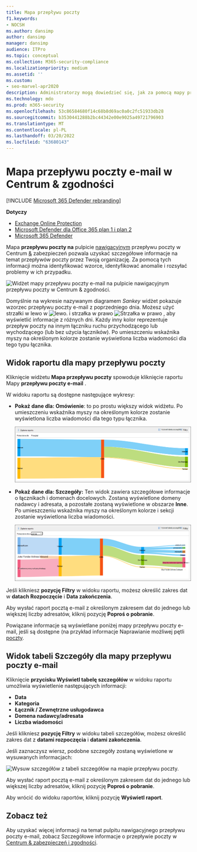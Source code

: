 ```yaml
---
title: Mapa przepływu poczty
f1.keywords:
- NOCSH
ms.author: dansimp
author: dansimp
manager: dansimp
audience: ITPro
ms.topic: conceptual
ms.collection: M365-security-compliance
ms.localizationpriority: medium
ms.assetid: ''
ms.custom:
- seo-marvel-apr2020
description: Administratorzy mogą dowiedzieć się, jak za pomocą mapy przepływu poczty na pulpicie nawigacyjnym przepływu poczty e-mail w Centrum zgodności usługi & Security & wizualizować i śledzić przepływy poczty e-mail z organizacji przez łączniki i bez użycia łączników.
ms.technology: mdo
ms.prod: m365-security
ms.openlocfilehash: 53c86584680f14c68b8d69ac0a0c2fc51933db28
ms.sourcegitcommit: b3530441288b2bc44342e00e9025a49721796903
ms.translationtype: MT
ms.contentlocale: pl-PL
ms.lasthandoff: 03/20/2022
ms.locfileid: "63680143"
---
```

# <a name="mail-flow-map-in-the-security--compliance-center"></a>Mapa przepływu poczty e-mail w Centrum & zgodności

[!INCLUDE [Microsoft 365 Defender rebranding](../includes/microsoft-defender-for-office.md)]

**Dotyczy**
- [Exchange Online Protection](exchange-online-protection-overview.md)
- [Microsoft Defender dla Office 365 plan 1 i plan 2](defender-for-office-365.md)
- [Microsoft 365 Defender](../defender/microsoft-365-defender.md)

Mapa **przepływu poczty na** pulpicie [nawigacyjnym](mail-flow-insights-v2.md) przepływu poczty w Centrum [&](https://protection.office.com) zabezpieczeń pozwala uzyskać szczegółowe informacje na temat przepływów poczty przez Twoją organizację. Za pomocą tych informacji można identyfikować wzorce, identyfikować anomalie i rozsyłać problemy w ich przypadku.

![Widżet mapy przepływu poczty e-mail na pulpicie nawigacyjnym przepływu poczty w Centrum & zgodności.](../../media/mfi-mail-flow-map-widget.png)

Domyślnie na wykresie nazywanym diagramem *Sankey* widżet pokazuje wzorzec przepływu poczty e-mail z poprzedniego dnia. Możesz użyć strzałki w lewo w ![lewo.](../../media/scc-left-arrow.png) i strzałka w prawo ![Strzałka w prawo](../../media/scc-right-arrow.png) , aby wyświetlić informacje z różnych dni. Każdy inny kolor reprezentuje przepływ poczty na innym łączniku ruchu przychodzącego lub wychodzącego (lub bez użycia łączników). Po umieszczeniu wskaźnika myszy na określonym kolorze zostanie wyświetlona liczba wiadomości dla tego typu łącznika.

## <a name="report-view-for-the-mail-flow-map"></a>Widok raportu dla mapy przepływu poczty

Kliknięcie widżetu **Mapa przepływu poczty** spowoduje kliknięcie raportu Mapy **przepływu poczty e-mail** .

W widoku raportu są dostępne następujące wykresy:

- **Pokaż dane dla: Omówienie**: to po prostu większy widok widżetu. Po umieszczeniu wskaźnika myszy na określonym kolorze zostanie wyświetlona liczba wiadomości dla tego typu łącznika.

  ![Widok Przegląd w raporcie Mapa przepływu poczty e-mail.](../../media/mfi-mail-flow-map-report-overview.png)

- **Pokaż dane dla: Szczegóły:** Ten widok zawiera szczegółowe informacje o łącznikach i domenach docelowych. Zostaną wyświetlone domeny nadawcy i adresata, a pozostałe zostaną wyświetlone w obszarze **Inne**. Po umieszczeniu wskaźnika myszy na określonym kolorze i sekcji zostanie wyświetlona liczba wiadomości.

  ![Widok szczegółowy w raporcie mapa przepływu poczty e-mail.](../../media/mfi-mail-flow-map-report-detail.png)

Jeśli klikniesz **pozycję Filtry** w widoku raportu, możesz określić zakres dat w **datach Rozpoczęcie** i **Data zakończenia**.

Aby wysłać raport pocztą e-mail z określonym zakresem dat do jednego lub większej liczby adresatów, kliknij pozycję **Poproś o pobranie**.

Powiązane informacje są wyświetlane poniżej mapy przepływu poczty e-mail, jeśli są dostępne (na przykład informacje Naprawianie możliwej pętli [poczty](mfi-mail-loop-insight.md).

## <a name="details-table-view-for-the-mail-flow-map"></a>Widok tabeli Szczegóły dla mapy przepływu poczty e-mail

Kliknięcie **przycisku Wyświetl tabelę szczegółów** w widoku raportu umożliwia wyświetlenie następujących informacji:

- **Data**
- **Kategoria**
- **Łącznik / Zewnętrzne usługodawca**
- **Domena nadawcy/adresata**
- **Liczba wiadomości**

Jeśli klikniesz **pozycję Filtry** w widoku tabeli szczegółów, możesz określić zakres dat z **datami rozpoczęcia** i **datami zakończenia**.

Jeśli zaznaczysz wiersz, podobne szczegóły zostaną wyświetlone w wysuwanych informacjach:

![Wysuw szczegółów z tabeli szczegółów na mapie przepływu poczty.](../../media/mfi-mail-flow-map-view-details-table-details.png)

Aby wysłać raport pocztą e-mail z określonym zakresem dat do jednego lub większej liczby adresatów, kliknij pozycję **Poproś o pobranie**.

Aby wrócić do widoku raportów, kliknij pozycję **Wyświetl raport**.

## <a name="see-also"></a>Zobacz też

Aby uzyskać więcej informacji na temat pulpitu nawigacyjnego przepływu poczty e-mail, zobacz Szczegółowe informacje o przepływie poczty w [Centrum & zabezpieczeń i zgodności](mail-flow-insights-v2.md).
